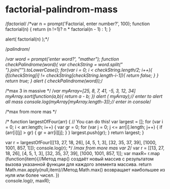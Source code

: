 # factorial-palindrom-mass
/*factorial*/
/*var n = prompt('Factorial, enter number?', 100);
function factorial(n) {
    return (n !=1)? n * factorial(n - 1) : 1;
  }
  
  alert( factorial(n) );*/

  /*palindrom*/

  /*var word = prompt('enter word?', "mather");
  function checkPalindrome(word){
    var checkString = word.split(" ").join("").toLowerCase();
    for(var i = 0; i < checkString.length/2; i++){
        if(checkString[i] != checkString[checkString.length-i-1]){
          return false; 
        }
    }
    return true;
    }
    alert ( checkPalindrome(word));*/

/*max 3 in massive */
/*var myArray=[25, 8, 7, 41, -5, 3, 12, 34]
myArray.sort(function(a,b){ 
  return a - b;
})
alert ( myArray);// enter to alert all mass
console.log(myArray[myArray.length-3]);// enter in console*/

/*max from more mas */

/*
function largestOfFour(arr) {
    // You can do this!
    var largest = [];
      for (var i = 0; i < arr.length; i++) {
      var gr = 0;
      for (var j = 0; j <= arr[i].length; j++) {
        if (arr[i][j] > gr) {
          gr = arr[i][j];
        }
      }
      largest.push(gr);
    }
    return largest;
    }
  
  var r = largestOfFour([[13, 27, 18, 26], [4, 5, 1, 3], [32, 35, 37, 39], [1000, 1001, 857, 1]]);
  console.log(r);
*/
/*max from more mas var 2*/
  var r = [[13, 27, 18, 26], [4, 5, 1, 3], [32, 35, 37, 39], [1000, 1001, 857, 1]];
    var maxR= r.map (function(item){//Метод map() создаёт новый массив с результатом вызова указанной функции для каждого элемента массива.
        return Math.max.apply(null,item)//Метод Math.max() возвращает наибольшее из нуля или более чисел.
    })  
  console.log(r, maxR);
